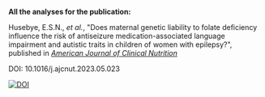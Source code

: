 **All the analyses for the publication:**

Husebye, E.S.N., _et al._, "Does maternal genetic liability to folate deficiency
influence the risk of antiseizure medication-associated language impairment and
autistic traits in children of women with epilepsy?", published in
[_American Journal of Clinical Nutrition_](https://www.sciencedirect.com/science/article/pii/S000291652363922X)

DOI: 10.1016/j.ajcnut.2023.05.023

[![DOI](https://zenodo.org/badge/630423337.svg)](https://zenodo.org/doi/10.5281/zenodo.10532170)
